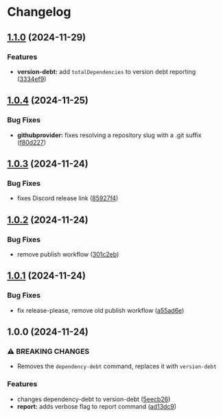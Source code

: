 # Changelog

## [1.1.0](https://github.com/xeel-dev/xeel-cli/compare/v1.0.4...v1.1.0) (2024-11-29)


### Features

* **version-debt:** add `totalDependencies` to version debt reporting ([3334ef9](https://github.com/xeel-dev/xeel-cli/commit/3334ef905cc28265337b1b1ba72637da6d090b93))

## [1.0.4](https://github.com/xeel-dev/xeel-cli/compare/v1.0.3...v1.0.4) (2024-11-25)


### Bug Fixes

* **githubprovider:** fixes resolving a repository slug with a .git suffix ([f80d227](https://github.com/xeel-dev/xeel-cli/commit/f80d2272bad45365aaed15a42848910b72aad7ca))

## [1.0.3](https://github.com/xeel-dev/xeel-cli/compare/v1.0.2...v1.0.3) (2024-11-24)


### Bug Fixes

* fixes Discord release link ([85927f4](https://github.com/xeel-dev/xeel-cli/commit/85927f495f18abc90dfc46d7ac4a098141b7e72a))

## [1.0.2](https://github.com/xeel-dev/xeel-cli/compare/v1.0.1...v1.0.2) (2024-11-24)


### Bug Fixes

* remove publish workflow ([301c2eb](https://github.com/xeel-dev/xeel-cli/commit/301c2eb1bf6ac10d885b57af166213c48d7f603f))

## [1.0.1](https://github.com/xeel-dev/xeel-cli/compare/v1.0.0...v1.0.1) (2024-11-24)


### Bug Fixes

* fix release-please, remove old publish workflow ([a55ad6e](https://github.com/xeel-dev/xeel-cli/commit/a55ad6eb22a204eb848a333857ad45cc302fc7cf))

## 1.0.0 (2024-11-24)


### ⚠ BREAKING CHANGES

* Removes the `dependency-debt` command, replaces it with `version-debt`

### Features

* changes dependency-debt to version-debt ([5eecb26](https://github.com/xeel-dev/xeel-cli/commit/5eecb266f029c0dd606a2a0bf9f098c15832f2ea))
* **report:** adds verbose flag to report command ([ad13dc9](https://github.com/xeel-dev/xeel-cli/commit/ad13dc996f83c25479880910f9e9eb1033a37912))
